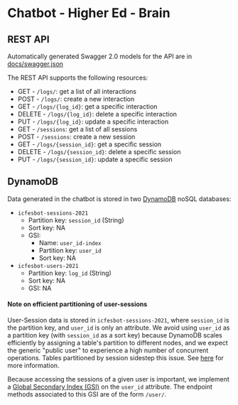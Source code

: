 # Chatbot - Higher Ed - Brain

## REST API

Automatically generated Swagger 2.0 models for the API are in [docs/swagger.json](docs/swagger.json)

The REST API supports the following resources:
- GET - `/logs/`: get a list of all interactions
- POST - `/logs/`: create a new interaction
- GET - `/logs/{log_id}`: get a specific interaction
- DELETE - `/logs/{log_id}`: delete a specific interaction 
- PUT - `/logs/{log_id}`: update a specific interaction
- GET - `/sessions`: get a list of all sessions
- POST - `/sessions`: create a new session
- GET - `/logs/{session_id}`: get a specific session
- DELETE - `/logs/{session_id}`: delete a specific session 
- PUT - `/logs/{session_id}`: update a specific session

## DynamoDB

Data generated in the chatbot is stored in two [DynamoDB](https://docs.aws.amazon.com/amazondynamodb/latest/developerguide/Introduction.html) noSQL databases:
- `icfesbot-sessions-2021`
  - Partition key: `session_id` (String)
  - Sort key: NA
  - GSI: 
    - Name: `user_id-index`
    - Partition key: `user_id`
    - Sort key: NA
- `icfesbot-users-2021`
  - Partition key: `log_id` (String)
  - Sort key: NA
  - GSI: NA

#### Note on efficient partitioning of user-sessions

User-Session data is stored in `icfesbot-sessions-2021`, where `session_id` is the partition key, and `user_id` is only an attribute. We avoid using `user_id` as a partition key (with `session_id` as a sort key) because DynamoDB scales efficiently by assigning a table's partition to different nodes, and we expect the generic "public user" to experience a high number of concurrent operations. Tables partitioned by session sidestep this issue. See [here](https://aws.amazon.com/blogs/database/choosing-the-right-dynamodb-partition-key/) for more information.

Because accessing the sessions of a given user is important, we implement a [Global Secondary Index (GSI)](https://docs.aws.amazon.com/amazondynamodb/latest/developerguide/GSI.html) on the `user_id` attribute. The endpoint methods associated to this GSI are of the form `/user/`.